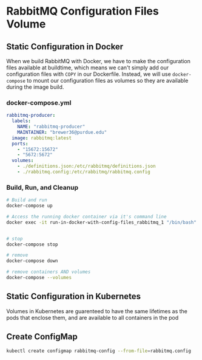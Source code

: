 # RabbitMQ Configuration Files Volume

## Static Configuration in Docker

When we build RabbitMQ with Docker, we have to make the configuration files available at buildtime, which means we can't simply add our configuration files with `COPY` in our Dockerfile. Instead, we will use `docker-compose` to mount our configuration files as volumes so they are available during the image build.

### docker-compose.yml

```yaml
rabbitmq-producer:
  labels:
    NAME: "rabbitmq-producer"
    MAINTAINER: "brewer36@purdue.edu"
  image: rabbitmq:latest
  ports:
    - "15672:15672"
    - "5672:5672"
  volumes:
    - ./definitions.json:/etc/rabbitmq/definitions.json
    - ./rabbitmq.config:/etc/rabbitmq/rabbitmq.config
```



### Build, Run, and Cleanup

```bash
# Build and run
docker-compose up

# Access the running docker container via it's command line
docker exec -it run-in-docker-with-config-files_rabbitmq_1 "/bin/bash"


# stop
docker-compose stop

# remove
docker-compose down

# remove containers AND volumes
docker-compose --volumes
```



## Static Configuration in Kubernetes

Volumes in Kubernetes are guarenteed to have the same lifetimes as the pods that enclose them, and are available to all containers in the pod

## Create ConfigMap

```bash
kubectl create configmap rabbitmq-config --from-file=rabbitmq.config
```




